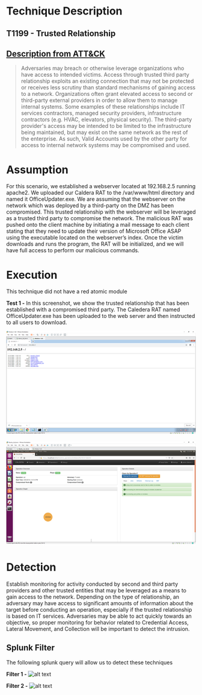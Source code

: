 # Technique Description
## T1199 - Trusted Relationship
## [Description from ATT&CK](https://attack.mitre.org/techniques/T1199) 
>Adversaries may breach or otherwise leverage organizations who have access to intended victims. Access through trusted third party relationship exploits an existing connection that may not be protected or receives less scrutiny than standard mechanisms of gaining access to a network. Organizations often grant elevated access to second or third-party external providers in order to allow them to manage internal systems. Some examples of these relationships include IT services contractors, managed security providers, infrastructure contractors (e.g. HVAC, elevators, physical security). The third-party provider's access may be intended to be limited to the infrastructure being maintained, but may exist on the same network as the rest of the enterprise. As such, Valid Accounts used by the other party for access to internal network systems may be compromised and used.

# Assumption
For this scenario, we established a webserver located at 192.168.2.5 running apache2. We uploaded our Caldera RAT to the /var/www/html directory and named it OfficeUpdater.exe. We are assuming that the webserver on the network which was deployed by a third-party on the DMZ has been compromised. This trusted relationship with the webserver will be leveraged as a trusted third party to compromise the network. The malicious RAT was pushed onto the client machine by initiating a mail message to each client stating that they need to update their version of Microsoft Office ASAP using the executable located on the webserver’s index. Once the victim downloads and runs the program, the RAT will be initialized, and we will have full access to perform our malicious commands.

# Execution
This technique did not have a red atomic module

**Test 1 -**
In this screenshot, we show the trusted relationship that has been established with a compromised third party. The Caledera RAT named OfficeUpdater.exe has been uploaded to the web server and then instructed to all users to download.

![alt text](./Trusted1.png)


![alt text](./Trusted2.png)

# Detection
Establish monitoring for activity conducted by second and third party providers and other trusted entities that may be leveraged as a means to gain access to the network. Depending on the type of relationship, an adversary may have access to significant amounts of information about the target before conducting an operation, especially if the trusted relationship is based on IT services. Adversaries may be able to act quickly towards an objective, so proper monitoring for behavior related to Credential Access, Lateral Movement, and Collection will be important to detect the intrusion.

## Splunk Filter
The following splunk query will allow us to detect these techniques

**Filter 1 -**
![alt text]()

**Filter 2 -**
![alt text]()
